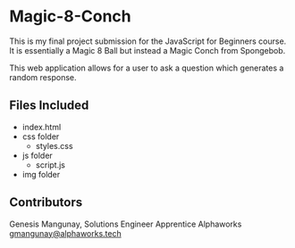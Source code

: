 # Magic-8-Conch
This is my final project submission for the JavaScript for Beginners course. It is essentially a Magic 8 Ball but instead a Magic Conch from Spongebob. 

This web application allows for a user to ask a question which generates a random response. 

## Files Included

- index.html
- css folder
	- styles.css
- js folder
	- script.js
- img folder

## Contributors

Genesis Mangunay,
Solutions Engineer Apprentice
Alphaworks
gmangunay@alphaworks.tech